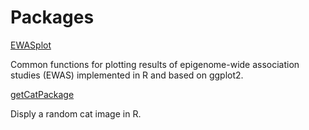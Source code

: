 # **Packages**

[EWASplot](https://github.com/annebozack/EWASplot)

Common functions for plotting results of epigenome-wide association studies (EWAS) implemented in R and based on ggplot2.

[getCatPackage](https://github.com/annebozack/getCatPackage)

Disply a random cat image in R.
